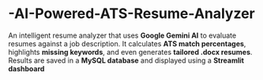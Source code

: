 # -AI-Powered-ATS-Resume-Analyzer
An intelligent resume analyzer that uses **Google Gemini AI** to evaluate resumes against a job description. It calculates **ATS match percentages**, highlights **missing keywords**, and even generates **tailored .docx resumes**. Results are saved in a **MySQL database** and displayed using a **Streamlit dashboard**
